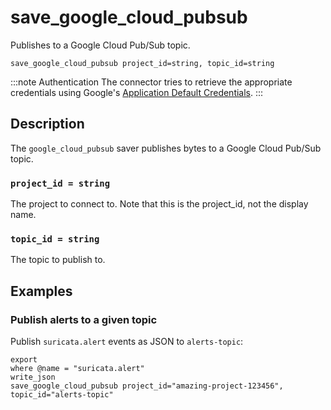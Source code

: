 # save_google_cloud_pubsub

Publishes to a Google Cloud Pub/Sub topic.

```tql
save_google_cloud_pubsub project_id=string, topic_id=string
```

:::note Authentication
The connector tries to retrieve the appropriate credentials using Google's
[Application Default Credentials](https://google.aip.dev/auth/4110).
:::

## Description

The `google_cloud_pubsub` saver publishes bytes to a Google Cloud Pub/Sub topic.

### `project_id = string`

The project to connect to. Note that this is the project_id, not the display name.

### `topic_id = string`

The topic to publish to.

## Examples

### Publish alerts to a given topic

Publish `suricata.alert` events as JSON to `alerts-topic`:

```tql
export
where @name = "suricata.alert"
write_json
save_google_cloud_pubsub project_id="amazing-project-123456", topic_id="alerts-topic"
```
